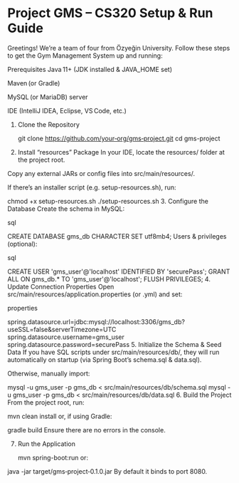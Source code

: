 # Project GMS – CS320 Setup & Run Guide

Greetings! We’re a team of four from Özyeğin University. Follow these steps to get the Gym Management System up and running:

Prerequisites
Java 11+ (JDK installed & JAVA_HOME set)

Maven (or Gradle)

MySQL (or MariaDB) server

IDE (IntelliJ IDEA, Eclipse, VS Code, etc.)

1. Clone the Repository
   
   
   git clone https://github.com/your‑org/gms‑project.git
   cd gms-project
2. Install “resources” Package
   In your IDE, locate the resources/ folder at the project root.

Copy any external JARs or config files into src/main/resources/.

If there’s an installer script (e.g. setup-resources.sh), run:



chmod +x setup-resources.sh
./setup-resources.sh
3. Configure the Database
   Create the schema in MySQL:

sql

CREATE DATABASE gms_db CHARACTER SET utf8mb4;
Users & privileges (optional):

sql

CREATE USER 'gms_user'@'localhost' IDENTIFIED BY 'securePass';
GRANT ALL ON gms_db.* TO 'gms_user'@'localhost';
FLUSH PRIVILEGES;
4. Update Connection Properties
   Open src/main/resources/application.properties (or .yml) and set:

properties

spring.datasource.url=jdbc:mysql://localhost:3306/gms_db?useSSL=false&serverTimezone=UTC
spring.datasource.username=gms_user
spring.datasource.password=securePass
5. Initialize the Schema & Seed Data
   If you have SQL scripts under src/main/resources/db/, they will run automatically on startup (via Spring Boot’s schema.sql & data.sql).

Otherwise, manually import:



mysql -u gms_user -p gms_db < src/main/resources/db/schema.sql
mysql -u gms_user -p gms_db < src/main/resources/db/data.sql
6. Build the Project
   From the project root, run:


mvn clean install
or, if using Gradle:

gradle build
Ensure there are no errors in the console.

7. Run the Application
  
   mvn spring-boot:run
   or:


java -jar target/gms‑project‑0.1.0.jar
By default it binds to port 8080.